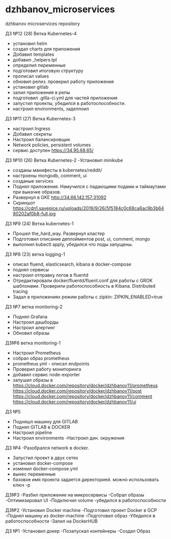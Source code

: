 # dzhbanov_microservices
dzhbanov microservices repository

ДЗ №12 (28)
Ветка Kubernetes-4
- установил helm
- создал charts для приложения
- Добавил templates
- добавил  _helpers.tpl
- определил переменные
- подготовил итоговую структуру
- прописал values
- обновил релиз. проверил работу приложения
- установил gitlab
- залил приложения в репы
- подготовил .gitla-ci.yml для частей приложения
- запустил проекты, убедился в работоспособности.
- настроил environments, задеплоил



ДЗ №11 (27)
Ветка Kubernetes-3
- настроил Ingress
- Добавил секреты
- Настроил балансировщик
- Network policies, persistent volumes
-  сервис доступен https://34.95.68.65/

ДЗ №10 (26)
Ветка Kubernetes-2
-Установил minikube
- созданы манифесты в kubernetes/reddit/
- настроены mongodb, comment, ui
- созданые services
- Поднял приложения. Намучился с падающими подами и таймаутами при выкачке образов. 
- Развернул в GKE http://34.66.142.157:31092
- Скриншот https://cdn1.savepice.ru/uploads/2019/9/26/5f5184c0c68ca6ac9b3b6480202af0b8-full.jpg



ДЗ №9 (24)
Ветка kubernetes-1
- Прошел the_hard_way. Развернул кластер
- Подготовил описание деплойментов post, ui, comment, mongo
- выполнил kubectl apply, убедился что поды запущены.



ДЗ №8 (23)
ветка logging-1
- описал fluend, elasticsearch, kibana в docker-compose
- поднял сервисы
- настроил отправку логов в fluentd
- Отредактировали docker/fluentd/fluent.conf для работы с GROK шаблонами. Проверили работоспособность в Kibana. Distributed tracing
- Задал в приложениях режим работы с zipkin: ZIPKIN_ENABLED=true

ДЗ №7
ветка monitoring-2
- Поднял Grafana
- Настроил дашборды
- Настроил алертинг
- Обновил образы


ДЗ№6 
ветка monitoring-1
- Настроил Prometheus
- собрал образ prometheus
- prometheus.yml - описал endpoints
- Проверил работу мониторинга
- добавил сервис node-exporter
- запушил образы в
https://cloud.docker.com/repository/docker/dzhbanov11/prometheus
https://cloud.docker.com/repository/docker/dzhbanov11/post
https://cloud.docker.com/repository/docker/dzhbanov11/comment
https://cloud.docker.com/repository/docker/dzhbanov11/ui
 

ДЗ №5
- Подняшл машину для GITLAB
- Поднял GITLAB в DOCKER
- Настроил pipeline
- Настроил environments
-Настроил дин. окружения



ДЗ №4
-Разобрался  network в docker.
- Запустил проект в двух сетях
- установил docker-compose
- изменил docker-compose.yml 
- вынес переменные
- базовое имя проекта задается директорией. можно использовать ключ -p


ДЗ№3
-Разбил приложение на микросервисы
-Собрал образы
-Оптимизировал UI
-Подключил volume
-убедился в работоспособности

ДЗ№2 
-Установил Docker machine
-Подготовил проект Docker в GCP
-Поднял машину из docker-machine
-Подготовил образ
-Убедился в работоспособности
-Залил на DockerHUB


ДЗ №1 
-Установил докер
-Позапускал контейнеры
-Создал Образ

